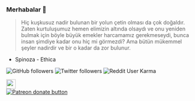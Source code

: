 ### Merhabalar 👋


> Hiç kuşkusuz nadir bulunan bir yolun çetin olması da çok doğaldır. Zaten kurtuluşumuz hemen elimizin altında olsaydı ve onu yeniden bulmak için böyle büyük emekler harcamamız gerekmeseydi, bunca insan şimdiye kadar onu hiç mi görmezdi? Ama bütün mükemmel şeyler nadirdir ve bir o kadar da zor bulunur. 

- Spinoza - Ethica

![GitHub followers](https://img.shields.io/github/followers/aliorhun?style=social)
![Twitter followers](https://img.shields.io/twitter/follow/aliorhun?style=social)
![Reddit User Karma](https://img.shields.io/reddit/user-karma/combined/alorak?style=social)

<p>
<a href="https://dev.to/aliorhun"><img src="https://img.shields.io/badge/DEV.TO-%230A0A0A.svg?&style=for-the-badge&logo=dev-dot-to&logoColor=white" height=25></a>
</br>
<span class="badge-patreon">
<a href="https://patreon.com/aliorhun" title="Donate to this project using Patreon"><img src="https://img.shields.io/badge/patreon-donate-yellow.svg" alt="Patreon donate button" /></a>
</span>
</p>

<!--
**aliorhun/aliorhun** is a ✨ _special_ ✨ repository because its `README.md` (this file) appears on your GitHub profile.

Here are some ideas to get you started:

- 🔭 I’m currently working on ...
- 🌱 I’m currently learning ...
- 👯 I’m looking to collaborate on ...
- 🤔 I’m looking for help with ...
- 💬 Ask me about ...
- 📫 How to reach me: ...
- 😄 Pronouns: ...
- ⚡ Fun fact: ...
-->
